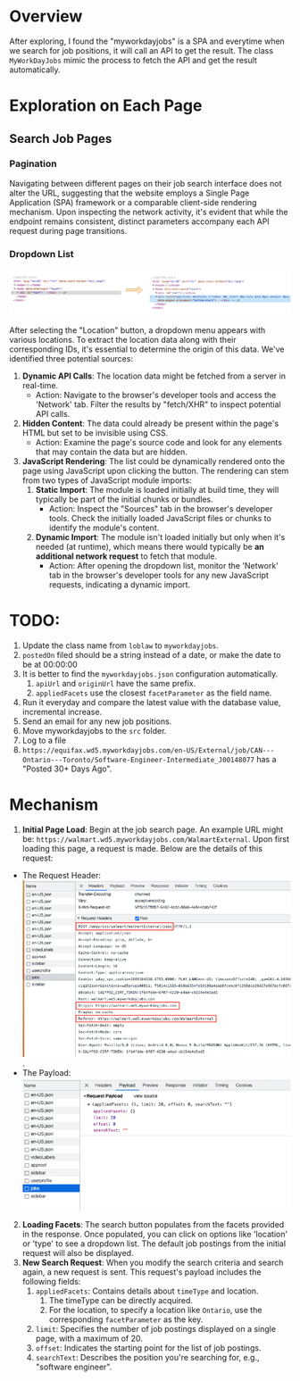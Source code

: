 # Overview
After exploring, I found the "myworkdayjobs" is a SPA and everytime when we search for job positions, it will call an API to get the result. The class `MyWorkDayJobs` mimic the process to fetch the API and get the result automatically.


# Exploration on Each Page
## Search Job Pages
### Pagination
Navigating between different pages on their job search interface does not alter the URL, suggesting that the website employs a Single Page Application (SPA) framework or a comparable client-side rendering mechanism. Upon inspecting the network activity, it's evident that while the endpoint remains consistent, distinct parameters accompany each API request during page transitions.

### Dropdown List
![dropdown list attached](static/dropdown_list_attached_myworkdayjobs.png)

After selecting the "Location" button, a dropdown menu appears with various locations. To extract the location data along with their corresponding IDs, it's essential to determine the origin of this data. We've identified three potential sources:

1. **Dynamic API Calls**: The location data might be fetched from a server in real-time.
   * Action: Navigate to the browser's developer tools and access the 'Network' tab. Filter the results by "fetch/XHR" to inspect potential API calls.
2. **Hidden Content**: The data could already be present within the page's HTML but set to be invisible using CSS.
   * Action: Examine the page's source code and look for any elements that may contain the data but are hidden.
3. **JavaScript Rendering**: The list could be dynamically rendered onto the page using JavaScript upon clicking the button. The rendering can stem from two types of JavaScript module imports:
   1. **Static Import**: The module is loaded initially at build time, they will typically be part of the initial chunks or bundles.
      * Action: Inspect the "Sources" tab in the browser's developer tools. Check the initially loaded JavaScript files or chunks to identify the module's content.
   2. **Dynamic Import**: The module isn't loaded initially but only when it's needed (at runtime), which means there would typically be **an additional network request** to fetch that module.
      * Action: After opening the dropdown list, monitor the 'Network' tab in the browser's developer tools for any new JavaScript requests, indicating a dynamic import.



# TODO:
1. Update the class name from `loblaw` to `myworkdayjobs`.
2. `postedOn` filed should be a string instead of a date, or make the date to be at 00:00:00
3. It is better to find the `myworkdayjobs.json` configuration automatically.
   1. `apiUrl` and `originUrl` have the same prefix.
   2. `appliedFacets` use the closest `facetParameter` as the field name.
4. Run it everyday and compare the latest value with the database value, incremental increase.
5. Send an email for any new job positions.
6. Move myworkdayjobs to the `src` folder.
7. Log to a file
8. `https://equifax.wd5.myworkdayjobs.com/en-US/External/job/CAN---Ontario---Toronto/Software-Engineer-Intermediate_J00148077` has a "Posted 30+ Days Ago".

# Mechanism
1. **Initial Page Load**: Begin at the job search page. An example URL might be: `https://walmart.wd5.myworkdayjobs.com/WalmartExternal`. Upon first loading this page, a request is made. Below are the details of this request:
* The Request Header: ![request header](../static/request_header.png).
* The Payload: ![payload](../static/payload.png)
2. **Loading Facets**: The search button populates from the facets provided in the response. Once populated, you can click on options like 'location' or 'type' to see a dropdown list. The default job postings from the initial request will also be displayed.
3. **New Search Request**: When you modify the search criteria and search again, a new request is sent. This request's payload includes the following fields:
   1. `appliedFacets`: Contains details about `timeType` and location.
      1. The timeType can be directly acquired.
      2. For the location, to specify a location like `Ontario`, use the corresponding `facetParameter` as the key.
   2. `limit`: Specifies the number of job postings displayed on a single page, with a maximum of 20.
   3. `offset`: Indicates the starting point for the list of job postings.
   4. `searchText`: Describes the position you're searching for, e.g., "software engineer".